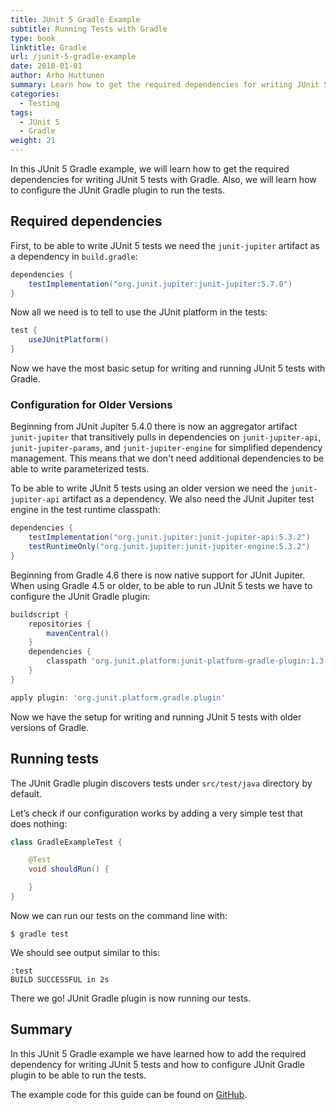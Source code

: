 ```yaml
---
title: JUnit 5 Gradle Example
subtitle: Running Tests with Gradle
type: book
linktitle: Gradle
url: /junit-5-gradle-example
date: 2018-01-01
author: Arho Huttunen
summary: Learn how to get the required dependencies for writing JUnit 5 tests with Gradle. Also, learn how to configure the JUnit Gradle plugin to run the tests.
categories:
  - Testing
tags:
  - JUnit 5
  - Gradle
weight: 21
---
```


In this JUnit 5 Gradle example, we will learn how to get the required dependencies for writing JUnit 5 tests with Gradle. Also, we will learn how to configure the JUnit Gradle plugin to run the tests.

## Required dependencies

First, to be able to write JUnit 5 tests we need the `junit-jupiter` artifact as a dependency in `build.gradle`:

```gradle
dependencies {
    testImplementation("org.junit.jupiter:junit-jupiter:5.7.0")
}
```

Now all we need is to tell to use the JUnit platform in the tests:

```gradle
test {
    useJUnitPlatform()
}
```

Now we have the most basic setup for writing and running JUnit 5 tests with Gradle.

### Configuration for Older Versions

Beginning from JUnit Jupiter 5.4.0 there is now an aggregator artifact `junit-jupiter` that transitively pulls in dependencies on `junit-jupiter-api`, `junit-jupiter-params`, and `junit-jupiter-engine` for simplified dependency management. This means that we don't need additional dependencies to be able to write parameterized tests.

To be able to write JUnit 5 tests using an older version we need the `junit-jupiter-api` artifact as a dependency. We also need the JUnit Jupiter test engine in the test runtime classpath:

```gradle
dependencies {
    testImplementation("org.junit.jupiter:junit-jupiter-api:5.3.2")
    testRuntimeOnly("org.junit.jupiter:junit-jupiter-engine:5.3.2")    
}
```

Beginning from Gradle 4.6 there is now native support for JUnit Jupiter. When using Gradle 4.5 or older, to be able to run JUnit 5 tests we have to configure the JUnit Gradle plugin:

```gradle
buildscript {
    repositories {
        mavenCentral()
    }
    dependencies {
        classpath 'org.junit.platform:junit-platform-gradle-plugin:1.3.2'
    }
}

apply plugin: 'org.junit.platform.gradle.plugin'
```

Now we have the setup for writing and running JUnit 5 tests with older versions of Gradle.

## Running tests

The JUnit Gradle plugin discovers tests under `src/test/java` directory by default.

Let’s check if our configuration works by adding a very simple test that does nothing:

```java
class GradleExampleTest {

    @Test
    void shouldRun() {

    }
}
```

Now we can run our tests on the command line with:

```
$ gradle test
```

We should see output similar to this:

```
:test
BUILD SUCCESSFUL in 2s
```

There we go! JUnit Gradle plugin is now running our tests.

## Summary

In this JUnit 5 Gradle example we have learned how to add the required dependency for writing JUnit 5 tests and how to configure JUnit Gradle plugin to be able to run the tests.

The example code for this guide can be found on [GitHub](https://github.com/arhohuttunen/junit5-examples/tree/main/junit5-gradle).

